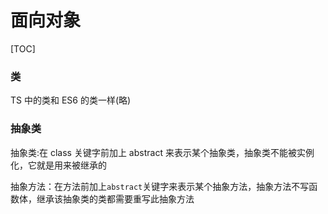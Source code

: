 # 面向对象

[TOC]

### 类

TS 中的类和 ES6 的类一样(略)

### 抽象类

抽象类:在 class 关键字前加上 abstract 来表示某个抽象类，抽象类不能被实例化，它就是用来被继承的

抽象方法：在方法前加上`abstract`关键字来表示某个抽象方法，抽象方法不写函数体，继承该抽象类的类都需要重写此抽象方法
